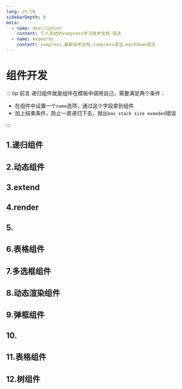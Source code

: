 ```yaml
---
lang: zh-CN
sidebarDepth: 0
meta:
  - name: description
    content: 个人总结的vuepress学习技术文档-语法
  - name: keywords
    content: vuepress,最新技术文档,vuepress语法,markdown语法
---
```


# 组件开发

::: tip 前言
递归组件就是组件在模板中调用自己，需要满足两个条件：

- 在组件中设置一个`name`选项，通过这个字段拿到组件
- 加上结束条件，防止一直递归下去，抛出`max stack size exeeded`错误

:::

## 1.递归组件

## 2.动态组件

## 3.extend

## 4.render

## 5.

## 6.表格组件

## 7.多选框组件

## 8.动态渲染组件

## 9.弹框组件

## 10.

## 11.表格组件

## 12.树组件
